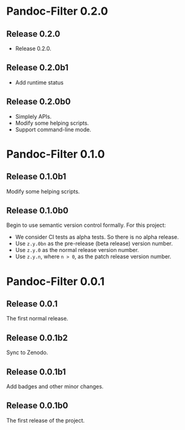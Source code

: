 
# Pandoc-Filter 0.2.0

## Release 0.2.0
- Release 0.2.0.

## Release 0.2.0b1
- Add runtime status 

## Release 0.2.0b0
- Simplely APIs.
- Modify some helping scripts.
- Support command-line mode.

# Pandoc-Filter 0.1.0

## Release 0.1.0b1
Modify some helping scripts.

## Release 0.1.0b0
Begin to use semantic version control formally. For this project:
- We consider CI tests as alpha tests. So there is no alpha release.
- Use `z.y.0bn` as the pre-release (beta release) version number.
- Use `z.y.0` as the normal release version number.
- Use `z.y.n`, where `n > 0`, as the patch release version number.

# Pandoc-Filter 0.0.1
## Release 0.0.1
The first normal release.

## Release 0.0.1b2
Sync to Zenodo.

## Release 0.0.1b1
Add badges and other minor changes.

## Release 0.0.1b0
The first release of the project.